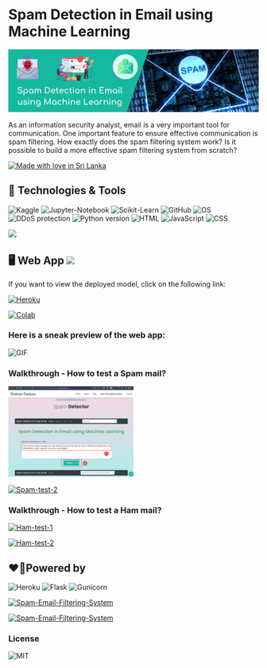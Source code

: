 # Spam Detection in Email using Machine Learning 

![Spam-Email-Filtering-System](https://raw.githubusercontent.com/ShehanSanjula/Spam-Email-Filtering-System-Public/main/static/images/Spam%20Detection%20in%20Email%20using%20Machine%20Learning.png)

As an information security analyst, email is a very important tool for communication. One important feature to ensure effective communication is spam filtering. How exactly does the spam filtering system work? Is it possible to build a more effective spam filtering system from scratch?

[![Made with love in Sri Lanka](https://madewithlove.now.sh/lk?heart=true&colorB=%231ebba3&template=for-the-badge)](https://spam-email-filtering-system.shehansanjula.me)

## 🔧 Technologies & Tools

![Kaggle](https://img.shields.io/badge/Dataset-Kaggle-blue)
![Jupyter-Notebook](https://img.shields.io/badge/Jupyter-Notebook-orange)
![Scikit-Learn](https://img.shields.io/badge/Libraries-Scikit%E2%80%93Learn-blue)
![GitHub](https://img.shields.io/badge/Environment-GitHub-black)
![OS](https://img.shields.io/badge/OS-Ubuntu-orange)
![DDoS protection](https://img.shields.io/badge/DDoS_Protection-Cloudflare-orange)
![Python version](https://img.shields.io/badge/Python-2.7%20%7C%203.8-blue.svg)
![HTML](https://img.shields.io/badge/Language-HTML-brightgreen)
![JavaScript](https://img.shields.io/badge/Language-JavaScript-orange)
![CSS](https://img.shields.io/badge/Language-CSS-blue)

![](https://img.shields.io/badge/Model-Logistic_Regression-informational?style=flat&logo=scikit-learn&logoColor=white&color=2bbc8a)

## 🖥️ Web App ![](https://img.shields.io/badge/Status-Online-informational?style=flat&logo=statuspal&logoColor=white&color=2bbc8a)
If you want to view the deployed model, click on the following link: </br>

[![Heroku](https://img.shields.io/badge/Heroku-430098?style=for-the-badge&logo=heroku&logoColor=white)](https://spam-email-filtering-system.shehansanjula.me)

[![Colab](https://colab.research.google.com/assets/colab-badge.svg)](https://colab.research.google.com/drive/15Sawa2wD01jAQzziACrOApiQZQSnfU88?usp=sharing)

### Here is a sneak preview of the web app:

![GIF](static/MLP-1.gif)

### Walkthrough - How to test a Spam mail?

<img src= https://raw.githubusercontent.com/ShehanSanjula/Spam-Email-Filtering-System-Public/main/static/images/Results/spam-test-1.png width="50%" alt="Spam-test-1">

[![Spam-test-2](https://raw.githubusercontent.com/ShehanSanjula/Spam-Email-Filtering-System/main/static/images/Results/spam-test-2.png?token=GHSAT0AAAAAABVNU5JWLWBACDZF562NLBHQYVFRSEA "Spam-test-2")](https://spam-email-filtering-system.shehansanjula.me)

### Walkthrough - How to test a Ham mail?

[![Ham-test-1](https://raw.githubusercontent.com/ShehanSanjula/Spam-Email-Filtering-System/main/static/images/Results/ham-test-1.png?token=GHSAT0AAAAAABVNU5JWOFYOMZ7HJK47PUAEYVFRUEA "Ham-test-1")](https://spam-email-filtering-system.shehansanjula.me)

[![Ham-test-2](https://raw.githubusercontent.com/ShehanSanjula/Spam-Email-Filtering-System/main/static/images/Results/ham-test-2.png?token=GHSAT0AAAAAABVNU5JX5DLXLZYBEIZ7SXSOYVFRTWA "Ham-test-2")](https://spam-email-filtering-system.shehansanjula.me)

## ♥️🔌Powered by 

![Heroku](https://img.shields.io/badge/Heroku-430098?style=for-the-badge&logo=heroku&logoColor=white) ![Flask](https://img.shields.io/badge/Flask-000000?style=for-the-badge&logo=flask&logoColor=white) ![Gunicorn](https://img.shields.io/badge/Gunicorn-499848?style=for-the-badge&logo=gunicorn&logoColor=white)

[![Spam-Email-Filtering-System](https://forthebadge.com/images/badges/made-with-python.svg)](https://spam-email-filtering-system.shehansanjula.me)

[![Spam-Email-Filtering-System](https://forthebadge.com/images/badges/built-with-love.svg)](https://spam-email-filtering-system.shehansanjula.me)

### License

![MIT](https://img.shields.io/github/license/ShehanSanjula/Spam-Email-Filtering-System-Public?color=black)

<!-- ![Python 3.8](https://img.shields.io/badge/Python-3.8-brightgreen.svg) -->
